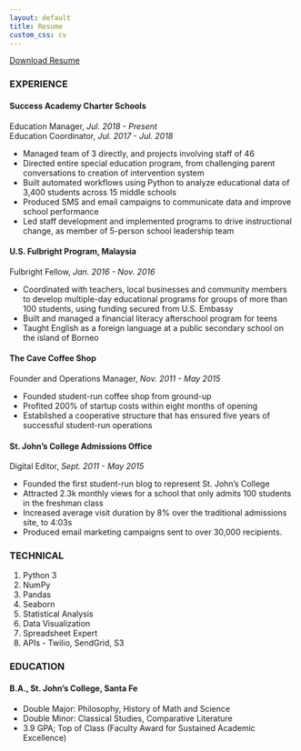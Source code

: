 ```yaml
---
layout: default
title: Resume
custom_css: cv
---
```


<a href="/assets/files/Peters-Resume.pdf" class="btn" title="Download Resume as PDF">Download Resume</a>

### EXPERIENCE
#### Success Academy Charter Schools
Education Manager, *Jul. 2018 - Present*  
Education Coordinator, *Jul. 2017 - Jul. 2018*

* Managed team of 3 directly, and projects involving staff of 46
* Directed entire special education program, from challenging parent conversations to creation of intervention system
* Built automated workflows using Python to analyze educational data of 3,400 students across 15 middle schools
* Produced SMS and email campaigns to communicate data and improve school performance
* Led staff development and implemented programs to drive instructional change, as member of 5-person school leadership team

#### U.S. Fulbright Program, Malaysia
Fulbright Fellow, *Jan. 2016 - Nov. 2016*

* Coordinated with teachers, local businesses and community members to develop multiple-day educational programs for groups of more than 100 students, using funding secured from U.S. Embassy
* Built and managed a financial literacy afterschool program for teens
* Taught English as a foreign language at a public secondary school on the island of Borneo

#### The Cave Coffee Shop

Founder and Operations Manager, *Nov. 2011 - May 2015*

* Founded student-run coffee shop from ground-up
* Profited 200% of startup costs within eight months of opening
* Established a cooperative structure that has ensured five years of successful student-run operations

#### St. John’s College Admissions Office

Digital Editor, *Sept. 2011 - May 2015*

* Founded the first student-run blog to represent St. John’s College
* Attracted 2.3k monthly views for a school that only admits 100 students in the freshman class
* Increased average visit duration by 8% over the traditional admissions site, to 4:03s
* Produced email marketing campaigns sent to over 30,000 recipients.

### TECHNICAL

1. Python 3
2. NumPy
3. Pandas
4. Seaborn
5. Statistical Analysis
6. Data Visualization
7. Spreadsheet Expert
9. APIs - Twilio, SendGrid, S3

### EDUCATION

#### B.A., St. John’s College, Santa Fe

 * Double Major: Philosophy, History of Math and Science
 * Double Minor: Classical Studies, Comparative Literature
 * 3.9 GPA; Top of Class (Faculty Award for Sustained Academic Excellence)
